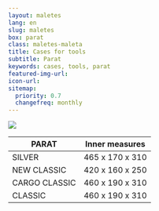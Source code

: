 ```yaml
---
layout: maletes
lang: en
slug: maletes
box: parat
class: maletes-maleta
title: Cases for tools
subtitle: Parat
keywords: cases, tools, parat
featured-img-url:
icon-url: 
sitemap:
  priority: 0.7
  changefreq: monthly
---
```


<p class="text-center"><img src="{{ site.base_url }}/assets/img/01-thumbnail-box-fort-maletes-d-eines-parat-481-500-171.jpg"></p>

PARAT|Inner measures	
--- | ---
SILVER|465 x 170 x 310	
NEW CLASSIC|420 x 160 x 250	
CARGO CLASSIC|460 x 190 x 310	
CLASSIC|460 x 190 x 310